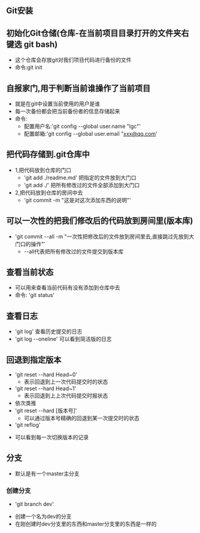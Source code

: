 ## Git安装
## 初始化Git仓储(仓库-在当前项目目录打开的文件夹右键选 git bash)
- 这个仓库会存放git对我们项目代码进行备份的文件
- 命令:git init

## 自报家门,用于判断当前谁操作了当前项目
- 就是在git中设置当前使用的用户是谁
- 每一次备份都会把当前备份者的信息存储起来
- 命令:
  + 配置用户名:'git config --global user.name "lgc"'
  + 配置邮箱:'git config --global user.email "xxx@qq.com'
## 把代码存储到.git仓库中
- 1,把代码放到仓库的门口
  + 'git add ./readme.md' 把指定的文件放到大门口
  + 'git add ./' 把所有修改过的文件全部添加到大门口
- 2,把代码放到仓库的房间中去
  + 'git commit -m "这是对这次添加东西的说明"' 

## 可以一次性的把我们修改后的代码放到房间里(版本库)
- 'git commit --all -m "一次性把修改后的文件放到房间里去,直接跳过先放到大门口的操作"'
   + --all代表把所有修改过的文件提交到版本库

## 查看当前状态
- 可以用来查看当前代码有没有添加到仓库中去
- 命令: 'git status'

## 查看日志
  - 'git log' 查看历史提交的日志
  -  'git log --oneline' 可以看到简洁版的日志
## 回退到指定版本
  - 'git reset --hard Head~0'
    + 表示回退到上一次代码提交时的状态
  - 'git reset --hard Head~1'
    + 表示回退到上上次代码提交时报状态
  - 依次类推
  - 'git reset --hard [版本号]'
    + 可以通过版本号精确的回退到某一次提交时的状态
  - 'git reflog'
   + 可以看到每一次切换版本的记录

## 分支
- 默认是有一个master主分支
  
### 创建分支
  -  'git branch dev'
  + 创建一个名为dev的分支
+ 在刚创建时dev分支里的东西和master分支里的东西是一样的
  

